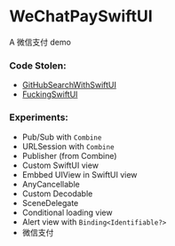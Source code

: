 # WeChatPaySwiftUI
A 微信支付 demo

### Code Stolen:

- [GitHubSearchWithSwiftUI](https://github.com/marty-suzuki/GitHubSearchWithSwiftUI)
- [FuckingSwiftUI](https://fuckingswiftui.com/)

### Experiments:

- Pub/Sub with `Combine`
- URLSession with `Combine`
- Publisher (from Combine)
- Custom SwiftUI view
- Embbed UIView in SwiftUI view
- AnyCancellable
- Custom Decodable
- SceneDelegate
- Conditional loading view
- Alert view with `Binding<Identifiable?>`
- 微信支付

